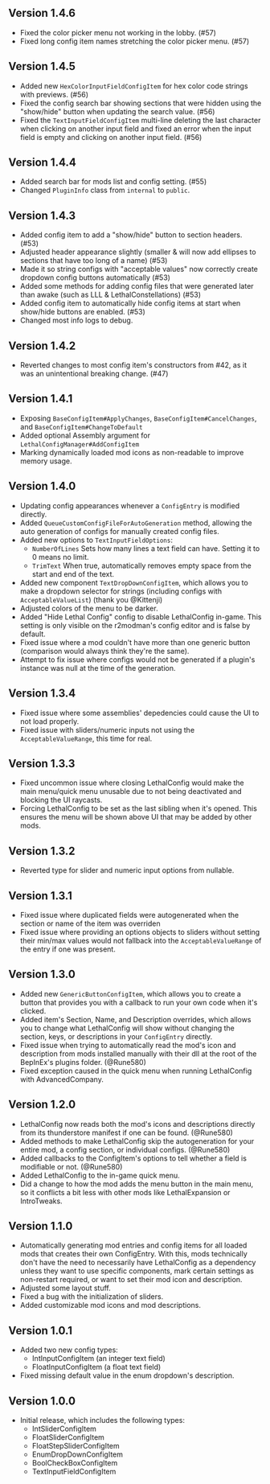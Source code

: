 ## Version 1.4.6
- Fixed the color picker menu not working in the lobby. (#57)
- Fixed long config item names stretching the color picker menu. (#57)

## Version 1.4.5
- Added new `HexColorInputFieldConfigItem` for hex color code strings with previews. (#56)
- Fixed the config search bar showing sections that were hidden using the "show/hide" button when updating the search value. (#56)
- Fixed the `TextInputFieldConfigItem` multi-line deleting the last character when clicking on another input field and fixed an error when the input field is empty and clicking on another input field. (#56)

## Version 1.4.4
- Added search bar for mods list and config setting. (#55)
- Changed `PluginInfo` class from `internal` to `public`.

## Version 1.4.3
- Added config item to add a "show/hide" button to section headers. (#53)
- Adjusted header appearance slightly (smaller & will now add ellipses to sections that have too long of a name) (#53)
- Made it so string configs with "acceptable values" now correctly create dropdown config buttons automatically (#53)
- Added some methods for adding config files that were generated later than awake (such as LLL & LethalConstellations) (#53)
- Added config item to automatically hide config items at start when show/hide buttons are enabled. (#53)
- Changed most info logs to debug.

## Version 1.4.2
- Reverted changes to most config item's constructors from #42, as it was an unintentional breaking change. (#47)

## Version 1.4.1
- Exposing `BaseConfigItem#ApplyChanges`, `BaseConfigItem#CancelChanges`, and `BaseConfigItem#ChangeToDefault`
- Added optional Assembly argument for `LethalConfigManager#AddConfigItem`
- Marking dynamically loaded mod icons as non-readable to improve memory usage.

## Version 1.4.0
- Updating config appearances whenever a `ConfigEntry` is modified directly.
- Added `QueueCustomConfigFileForAutoGeneration` method, allowing the auto generation of configs for manually created config files.
- Added new options to `TextInputFieldOptions`:
  - `NumberOfLines` Sets how many lines a text field can have. Setting it to 0 means no limit.
  - `TrimText` When true, automatically removes empty space from the start and end of the text.
- Added new component `TextDropDownConfigItem`, which allows you to make a dropdown selector for strings (including configs with `AcceptableValueList`) (thank you @Kittenji)
- Adjusted colors of the menu to be darker.
- Added "Hide Lethal Config" config to disable LethalConfig in-game. This setting is only visible on the r2modman's config editor and is false by default.
- Fixed issue where a mod couldn't have more than one generic button (comparison would always think they're the same).
- Attempt to fix issue where configs would not be generated if a plugin's instance was null at the time of the generation.

## Version 1.3.4
- Fixed issue where some assemblies' depedencies could cause the UI to not load properly.
- Fixed issue with sliders/numeric inputs not using the `AcceptableValueRange`, this time for real.

## Version 1.3.3
- Fixed uncommon issue where closing LethalConfig would make the main menu/quick menu unusable due to not being deactivated and blocking the UI raycasts.
- Forcing LethalConfig to be set as the last sibling when it's opened. This ensures the menu will be shown above UI that may be added by other mods.

## Version 1.3.2
- Reverted type for slider and numeric input options from nullable.

## Version 1.3.1
- Fixed issue where duplicated fields were autogenerated when the section or name of the item was overriden
- Fixed issue where providing an options objects to sliders without setting their min/max values would not fallback into the `AcceptableValueRange` of the entry if one was present.

## Version 1.3.0
- Added new `GenericButtonConfigItem`, which allows you to create a button that provides you with a callback to run your own code when it's clicked.
- Added item's Section, Name, and Description overrides, which allows you to change what LethalConfig will show without changing the section, keys, or descriptions in your `ConfigEntry` directly.
- Fixed issue when trying to automatically read the mod's icon and description from mods installed manually with their dll at the root of the BepInEx's plugins folder. (@Rune580)
- Fixed exception caused in the quick menu when running LethalConfig with AdvancedCompany.

## Version 1.2.0
- LethalConfig now reads both the mod's icons and descriptions directly from its thunderstore manifest if one can be found. (@Rune580)
- Added methods to make LethalConfig skip the autogeneration for your entire mod, a config section, or individual configs. (@Rune580)
- Added callbacks to the ConfigItem's options to tell whether a field is modifiable or not. (@Rune580)
- Added LethalConfig to the in-game quick menu.
- Did a change to how the mod adds the menu button in the main menu, so it conflicts a bit less with other mods like LethalExpansion or IntroTweaks.

## Version 1.1.0
- Automatically generating mod entries and config items for all loaded mods that creates their own ConfigEntry. With this, mods technically don't have the need to necessarily have LethalConfig as a dependency unless they want to use specific components, mark certain settings as non-restart required, or want to set their mod icon and description.
- Adjusted some layout stuff.
- Fixed a bug with the initialization of sliders.
- Added customizable mod icons and mod descriptions.

## Version 1.0.1
- Added two new config types:
  - IntInputConfigItem (an integer text field)
  - FloatInputConfigItem (a float text field)
- Fixed missing default value in the enum dropdown's description.

## Version 1.0.0
- Initial release, which includes the following types:
  - IntSliderConfigItem
  - FloatSliderConfigItem
  - FloatStepSliderConfigItem
  - EnumDropDownConfigItem
  - BoolCheckBoxConfigItem
  - TextInputFieldConfigItem